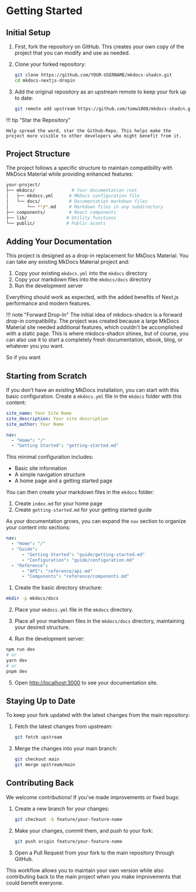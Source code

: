 # Getting Started

## Initial Setup

1. First, fork the repository on GitHub. This creates your own copy of the project that you can modify and use as needed.

2. Clone your forked repository:
   ```bash
   git clone https://github.com/YOUR-USERNAME/mkdocs-shadcn.git
   cd mkdocs-nextjs-dropin
   ```

3. Add the original repository as an upstream remote to keep your fork up to date:
   ```bash
   git remote add upstream https://github.com/tomw1808/mkdocs-shadcn.git
   ```


!!! tip "Star the Repository"

    Help spread the word, star the Github-Repo. This helps make the project more visible to other developers who might benefit from it.


## Project Structure

The project follows a specific structure to maintain compatibility with MkDocs Material while providing enhanced features:

```bash
your-project/
├── mkdocs/              # Your documentation root
│   ├── mkdocs.yml      # MkDocs configuration file
│   └── docs/           # Documentation markdown files
│       └── **/*.md     # Markdown files in any subdirectory
├── components/         # React components
├── lib/               # Utility functions
└── public/            # Public assets
```

## Adding Your Documentation


This project is designed as a drop-in replacement for MkDocs Material. You can take any existing MkDocs Material project and:

1. Copy your existing `mkdocs.yml` into the `mkdocs` directory
2. Copy your markdown files into the `mkdocs/docs` directory
3. Run the development server

Everything should work as expected, with the added benefits of Next.js performance and modern features.


!!! note "Forward Drop-In"
   The initial idea of mkdocs-shadcn is a forward drop-in compatibility. The project was created because a large MkDocs Material site needed additional features, which couldn't be accomplished with a static page. This is where mkdocs-shadcn shines, but of course, you can also use it to start a completely fresh documentation, ebook, blog, or whatever you you want.

So if you want


## Starting from Scratch

If you don't have an existing MkDocs installation, you can start with this basic configuration. Create a `mkdocs.yml` file in the `mkdocs` folder with this content:

```yaml
site_name: Your Site Name
site_description: Your site description
site_author: Your Name

nav:
  - "Home": "/"
  - "Getting Started": "getting-started.md"
```

This minimal configuration includes:
- Basic site information
- A simple navigation structure
- A home page and a getting started page

You can then create your markdown files in the `mkdocs` folder:
1. Create `index.md` for your home page
2. Create `getting-started.md` for your getting started guide

As your documentation grows, you can expand the `nav` section to organize your content into sections:

```yaml
nav:
  - "Home": "/"
  - "Guide":
      - "Getting Started": "guide/getting-started.md"
      - "Configuration": "guide/configuration.md"
  - "Reference":
      - "API": "reference/api.md"
      - "Components": "reference/components.md"
```


1. Create the basic directory structure:

```bash
mkdir -p mkdocs/docs
```

2. Place your `mkdocs.yml` file in the `mkdocs` directory.

3. Place all your markdown files in the `mkdocs/docs` directory, maintaining your desired structure.

4. Run the development server:

```bash
npm run dev
# or
yarn dev
# or
pnpm dev
```

5. Open [http://localhost:3000](http://localhost:3000) to see your documentation site.






## Staying Up to Date

To keep your fork updated with the latest changes from the main repository:

1. Fetch the latest changes from upstream:
   ```bash
   git fetch upstream
   ```

2. Merge the changes into your main branch:
   ```bash
   git checkout main
   git merge upstream/main
   ```

## Contributing Back

We welcome contributions! If you've made improvements or fixed bugs:

1. Create a new branch for your changes:
   ```bash
   git checkout -b feature/your-feature-name
   ```

2. Make your changes, commit them, and push to your fork:
   ```bash
   git push origin feature/your-feature-name
   ```

3. Open a Pull Request from your fork to the main repository through GitHub.

This workflow allows you to maintain your own version while also contributing back to the main project when you make improvements that could benefit everyone.

